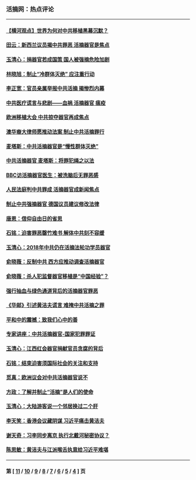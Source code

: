 ### 活摘网：热点评论
---
#### [【横河观点】世界为何对中共移植黑幕沉默？](../../pages/nf5879/n13244249.md?09090430) 
#### [田云：新西兰议员揭中共罪恶 活摘器官是焦点](../../pages/nf5879/n13070629.md?09090430) 
#### [玉清心：捐器官若成国策 国人被强摘危险加剧](../../pages/nf5879/n12802713.md?09090430) 
#### [林晓旭：制止“冷群体灭绝” 应注重行动](../../pages/nf5879/n12779736.md?09090430) 
#### [李正宽：官员亲属举报中共活摘 揭惨烈内幕](../../pages/nf5879/n12684490.md?09090430) 
#### [中共医疗谎言与悲剧——血祸 活摘器官 瘟疫](../../pages/nf5879/n12372103.md?09090430) 
#### [欧洲移植大会 中共掠夺器官再成焦点](../../pages/nf5879/n11538883.md?09090430) 
#### [澳华裔大律师愿推动法案 制止中共活摘罪行](../../pages/nf5879/n11377039.md?09090430) 
#### [麦塔斯：中共活摘器官是“慢性群体灭绝”](../../pages/nf5879/n11350529.md?09090430) 
#### [中共活摘器官 麦塔斯：将罪犯绳之以法](../../pages/nf5879/n11347973.md?09090430) 
#### [BBC访活摘器官医生：被洗脑后无罪恶感](../../pages/nf5879/n11335935.md?09090430) 
#### [人民法庭判中共罪成 活摘器官成新闻焦点](../../pages/nf5879/n11331578.md?09090430) 
#### [制止中共强摘器官 德国议员建议修改法律](../../pages/nf5879/n11249451.md?09090430) 
#### [唐恩：信仰自由日的省思](../../pages/nf5879/n11003525.md?09090430) 
#### [石铭：迫害罪恶罄竹难书  解体中共刻不容缓](../../pages/nf5879/n10942855.md?09090430) 
#### [玉清心：2018年中共仍在活摘法轮功学员器官](../../pages/nf5879/n10914646.md?09090430) 
#### [俞晓薇：反制中共 西方应推动调查活摘器官](../../pages/nf5879/n10794671.md?09090430) 
#### [俞晓薇：杀人犯监督器官移植是“中国经验”？](../../pages/nf5879/n10466427.md?09090430) 
#### [强行抽血与绿色通道背后的活摘器官罪恶](../../pages/nf5879/n10004708.md?09090430) 
#### [《华邮》引述黄洁夫谎言 难掩中共活摘之罪](../../pages/nf5879/n9642309.md?09090430) 
#### [平和中的震撼：致我们心中的善](../../pages/nf5879/n9021123.md?09090430) 
#### [专家讲座：中共活摘器官-国家犯罪罪证](../../pages/nf5879/n8828153.md?09090430) 
#### [玉清心：江西红会器官捐献官员贪腐的背后](../../pages/nf5879/n8522122.md?09090430) 
#### [石铭：结束迫害须国际社会的关注和支持](../../pages/nf5879/n8443497.md?09090430) 
#### [觅真：欧洲议会对中共活摘器官说不](../../pages/nf5879/n8337486.md?09090430) 
#### [方政：了解并制止“活摘”是人们的使命](../../pages/nf5879/n8329214.md?09090430) 
#### [玉清心：大陆游客说一个邻居换过二个肝](../../pages/nf5879/n8291404.md?09090430) 
#### [李天笑：香港会议藏阴谋 习近平痛击黄洁夫](../../pages/nf5879/n8241459.md?09090430) 
#### [谢天奇：习李同步离京 执行北戴河秘密协议？](../../pages/nf5879/n8230418.md?09090430) 
#### [陈思敏：黄洁夫与江派喉舌执意给习近平难堪](../../pages/nf5879/n8222166.md?09090430) 

---
#### 第 [ [11](./11.md?09090430) / [10](./10.md?09090430) / [9](./9.md?09090430) / [8](./8.md?09090430) / [7](./7.md?09090430) / [6](./6.md?09090430) / [5](./5.md?09090430) / [4](./4.md?09090430) ] 页
